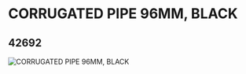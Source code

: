 # CORRUGATED PIPE 96MM, BLACK
## 42692
![CORRUGATED PIPE 96MM, BLACK](https://lc-www-live-s.legocdn.com/media/bricks/5/2/4164468.jpg)